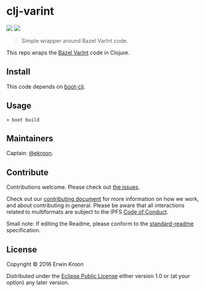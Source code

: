 # clj-varint

[![](https://img.shields.io/badge/project-multiformats-blue.svg?style=flat-square)](http://github.com/multiformats/multiformats)
[![](https://img.shields.io/badge/freenode-%23ipfs-blue.svg?style=flat-square)](http://webchat.freenode.net/?channels=%23ipfs)

> Simple wrapper around Bazel VarInt code.

This repo wraps the [Bazel VarInt](https://github.com/bazelbuild/bazel/blob/master/src/main/java/com/google/devtools/build/lib/util/VarInt.java) code in Clojure.

## Install

This code depends on [boot-clj](https://github.com/boot-clj/boot#install).

## Usage

```
> boot build
```

## Maintainers

Captain: [@ekroon](https://github.com/ekroon).

## Contribute

Contributions welcome. Please check out [the issues](https://github.com/multiformats/clj-varint/issues).

Check out our [contributing document](https://github.com/multiformats/multiformats/blob/master/contributing.md) for more information on how we work, and about contributing in general. Please be aware that all interactions related to multiformats are subject to the IPFS [Code of Conduct](https://github.com/ipfs/community/blob/master/code-of-conduct.md).

Small note: If editing the Readme, please conform to the [standard-readme](https://github.com/RichardLitt/standard-readme) specification.

## License

Copyright © 2016 Erwin Kroon

Distributed under the [Eclipse Public License](LICENSE) either version 1.0 or (at
your option) any later version.
